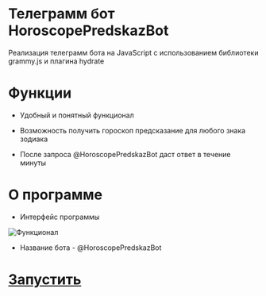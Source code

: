 # **Телеграмм бот HoroscopePredskazBot**

Реализация телеграмм бота на JavaScript с использованием библиотеки grammy.js и плагина hydrate

# **Функции**

* Удобный и понятный функционал

* Возможность получить гороскоп предсказание для любого знака зодиака

* После запроса @HoroscopePredskazBot даст ответ в течение минуты

# **О программе**

* Интерфейс программы

![Функционал](https://github.com/11qfour/HoroscopePredsazTGBot/media/tg_bot_preview.gif)

* Название бота - @HoroscopePredskazBot

# **[Запустить](https://t.me/HoroscopePredsazBot)**
